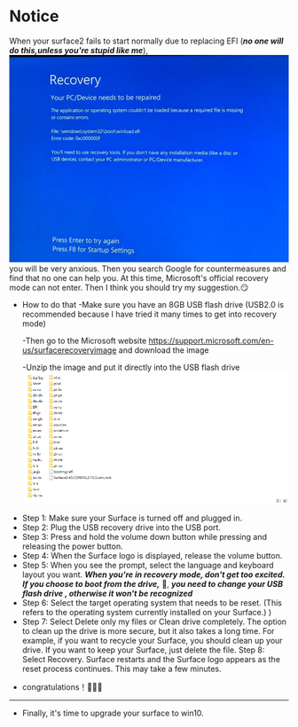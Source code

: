# Notice
When your surface2 fails to start normally due to replacing EFI (***no one will do this,unless you're stupid like me***),
![image](https://github.com/CruedDerio139/SurfaceRT2Repair/blob/main/image.png) you will be very anxious. Then you search
Google for countermeasures and find that no one can help you. At this time, Microsoft's official recovery mode can not enter. Then I think you should try my suggestion.😏


* How to do that
    -Make sure you have an 8GB USB flash drive (USB2.0 is recommended because I have tried it many times to get into recovery mode)

    -Then go to the Microsoft website <https://support.microsoft.com/en-us/surfacerecoveryimage> and download the image

    -Unzip the image and put it directly into the USB flash drive ![example](https://github.com/CruedDerio139/SurfaceRT2Repair/blob/main/example.png)
- Step 1:	Make sure your Surface is turned off and plugged in.
- Step 2:	Plug the USB recovery drive into the USB port.
- Step 3:	Press and hold the volume down button while pressing and releasing the power button.
- Step 4:	When the Surface logo is displayed, release the volume button.
- Step 5:	When you see the prompt, select the language and keyboard layout you want.
    ___When you're in recovery mode, don't get too excited. If you choose to boot from the drive,___ 🤪, ___you need to change your USB flash drive , otherwise it won't be recognized___
- Step 6:	Select the target operating system that needs to be reset. (This refers to the operating system currently installed on your Surface.) )
- Step 7:	Select Delete only my files or Clean drive completely. The option to clean up the drive is more secure, but it also takes a long time. For example, if you want to recycle your Surface, you should clean up your drive. If you want to keep your Surface, just delete the file.
Step 8:	Select Recovery. Surface restarts and the Surface logo appears as the reset process continues. This may take a few minutes.

* congratulations！🎉🎉🎉
----------
+ Finally, it's time to upgrade your surface to win10.

